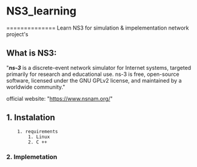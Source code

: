 # NS3_learning
==============
Learn NS3 for simulation & impelementation network project's

## What is NS3:

"***ns-3*** is a discrete-event network simulator for Internet systems, targeted primarily for research and educational use. ns-3 is free, open-source software, licensed under the GNU GPLv2 license, and maintained by a worldwide community."

official website: "https://www.nsnam.org/"
## 1. Instalation
    	1. requirements 
			1. Linux 
			2. C ++
		 

### 2. Implemetation 


